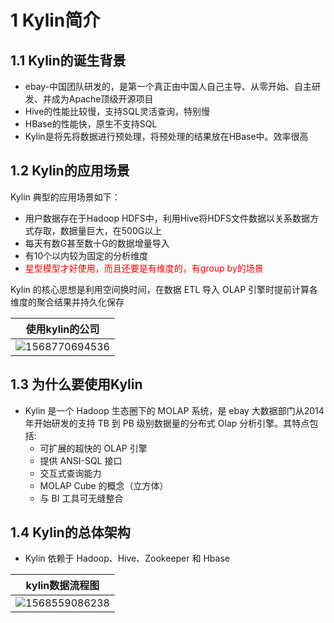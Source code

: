 # 1 Kylin简介

## 1.1 Kylin的诞生背景
- ebay-中国团队研发的，是第一个真正由中国人自己主导、从零开始、自主研发、并成为Apache顶级开源项目
- Hive的性能比较慢，支持SQL灵活查询，特别慢
- HBase的性能快，原生不支持SQL
- Kylin是将先将数据进行预处理，将预处理的结果放在HBase中。效率很高

## 1.2 Kylin的应用场景

Kylin 典型的应用场景如下：

- 用户数据存在于Hadoop HDFS中，利用Hive将HDFS文件数据以关系数据方式存取，数据量巨大，在500G以上
- 每天有数G甚至数十G的数据增量导入
- 有10个以内较为固定的分析维度
- <font color="red">星型模型才好使用，而且还要是有维度的，有group by的场景</font>

Kylin 的核心思想是利用空间换时间，在数据 ETL 导入 OLAP 引擎时提前计算各维度的聚合结果并持久化保存

| 使用kylin的公司                            |
| ------------------------------------------ |
| ![1568770694536](https://user-images.githubusercontent.com/75486726/180648086-881a0219-31ba-49a5-bba4-4893c51154b0.png) |

## 1.3 为什么要使用Kylin

- Kylin 是一个 Hadoop 生态圈下的 MOLAP 系统，是 ebay 大数据部门从2014 年开始研发的支持 TB 到 PB 级别数据量的分布式 Olap 分析引擎。其特点包括:
    - 可扩展的超快的 OLAP 引擎
    - 提供 ANSI-SQL 接口
    - 交互式查询能力
    - MOLAP Cube 的概念（立方体）
    - 与 BI 工具可无缝整合

## 1.4 Kylin的总体架构

- Kylin 依赖于 Hadoop、Hive、Zookeeper 和 Hbase

| kylin数据流程图                                              |
| ------------------------------------------------------------ |
| ![1568559086238](https://user-images.githubusercontent.com/75486726/180648096-fd19fe45-6054-4d23-8cfd-d2f17ea58db5.png) |
